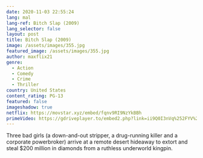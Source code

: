 ```yaml
---
date: 2020-11-03 22:55:24
lang: mal
lang-ref: Bitch Slap (2009)
lang_selector: false
layout: post
title: Bitch Slap (2009)
image: /assets/images/355.jpg
featured_image: /assets/images/355.jpg
author: maxflix21
genre:
  - Action
  - Comedy
  - Crime
  - Thriller
country: United States
content_rating: PG-13
featured: false
imageshadow: true
netflix: https://movstar.xyz/embed/fqnv9RI9NzYkBBh
primeVideo: https://gdriveplayer.to/embed2.php?link=ii9Q0I3nVq%252FYV%252BGNRASYjQz%252BkoBUM%252FfjySyZWi9fiFx0wiz13Mg%252BEk4MRySyzIuwexNbfjm3FnZb5tJK%252F1zoIC1Mza0DhU2dhQuWfxLGjzJ5faolovWaBqFVZlc91Ohe3jwHGftCJt5zluW8%252B4NR1gn5%252FTG%252B%252BjMli5Yy6BlosCH3HacJ5mLOvXRg2biapMrWw%253D
---
```

Three bad girls (a down-and-out stripper, a drug-running killer and a corporate powerbroker) arrive at a remote desert hideaway to extort and steal $200 million in diamonds from a ruthless underworld kingpin.